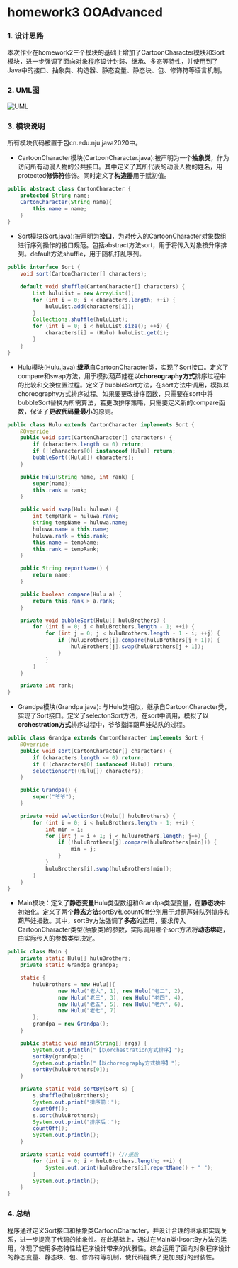 # homework3 OOAdvanced

### 1. 设计思路
本次作业在homework2三个模块的基础上增加了CartoonCharacter模块和Sort模块，进一步强调了面向对象程序设计封装、继承、多态等特性，并使用到了Java中的接口、抽象类、构造器、静态变量、静态块、包、修饰符等语言机制。<br>
### 2. UML图
![UML](http://www.plantuml.com/plantuml/png/dL3BRi903BplLrZq4aH1Y2z0vT2UUk5OzU1i71BOUADzG2N4lzT9bZP2hVf8f2YsPpmpNlk0BiJ6g1Rr0NS44yqBAkA2zt6nnoEkbglbvAmKvZuur06qGUzX8pHhULDXroG7PmNot6s3gta7Z0trZTajC1iXfkgYLCtIBL4JRAqBQS_HrWLugRDR_iihwEk_dweUNL29qOJ4gc9P6lg9ACf3agTe8j1R82w-Y5KthQ66EFYnlLb76YUv1ua13lam7G2_3Z12dx3DUZULV4wOPad5KIlRdaKhIuFSMaF8e6tJegE1cbZpVcCUyznGvxiVYdAt-S7PK7repw_6Fo_oA6NHuf-FadZPVqum7z1aI8VQylUUB_AkYOlOc7S0) <br>
### 3. 模块说明
所有模块代码被置于包cn.edu.nju.java2020中。
* CartoonCharacter模块(CartoonCharacter.java):被声明为一个**抽象类**，作为访问所有动漫人物的公共接口。其中定义了其所代表的动漫人物的姓名，用protected**修饰符**修饰。同时定义了**构造器**用于赋初值。
```java
public abstract class CartonCharacter {
    protected String name;
    CartonCharacter(String name){
        this.name = name;
    }
}
```
* Sort模块(Sort.java):被声明为**接口**，为对传入的CartoonCharacter对象数组进行序列操作的接口规范。包括abstract方法sort，用于将传入对象按升序排列。default方法shuffle，用于随机打乱序列。
```java
public interface Sort {
    void sort(CartonCharacter[] characters);

    default void shuffle(CartonCharacter[] characters) {
        List huluList = new ArrayList();
        for (int i = 0; i < characters.length; ++i) {
            huluList.add(characters[i]);
        }
        Collections.shuffle(huluList);
        for (int i = 0; i < huluList.size(); ++i) {
            characters[i] = (Hulu) huluList.get(i);
        }
    }
}
```
* Hulu模块(Hulu.java):**继承**自CartoonCharacter类，实现了Sort接口。定义了compare和swap方法，用于模拟葫芦娃在以**choreography方式**排序过程中的比较和交换位置过程。定义了bubbleSort方法，在sort方法中调用，模拟以choreography方式排序过程。如果要更改排序函数，只需要在sort中将bubbleSort替换为所需算法，若更改排序策略，只需要定义新的compare函数，保证了**更改代码量最小**的原则。
```java
public class Hulu extends CartonCharacter implements Sort {
    @Override
    public void sort(CartonCharacter[] characters) {
        if (characters.length <= 0) return;
        if (!(characters[0] instanceof Hulu)) return;
        bubbleSort((Hulu[]) characters);
    }

    public Hulu(String name, int rank) {
        super(name);
        this.rank = rank;
    }

    public void swap(Hulu huluwa) {
        int tempRank = huluwa.rank;
        String tempName = huluwa.name;
        huluwa.name = this.name;
        huluwa.rank = this.rank;
        this.name = tempName;
        this.rank = tempRank;
    }

    public String reportName() {
        return name;
    }

    public boolean compare(Hulu a) {
        return this.rank > a.rank;
    }

    private void bubbleSort(Hulu[] huluBrothers) {
        for (int i = 0; i < huluBrothers.length - 1; ++i) {
            for (int j = 0; j < huluBrothers.length - 1 - i; ++j) {
                if (huluBrothers[j].compare(huluBrothers[j + 1])) {
                    huluBrothers[j].swap(huluBrothers[j + 1]);
                }
            }
        }
    }

    private int rank;
}
```
* Grandpa模块(Grandpa.java): 与Hulu类相似，继承自CartoonCharacter类，实现了Sort接口。定义了selectonSort方法，在sort中调用，模拟了以**orchestration方式**排序过程中，爷爷指挥葫芦娃站队的过程。
```java
public class Grandpa extends CartonCharacter implements Sort {
    @Override
    public void sort(CartonCharacter[] characters) {
        if (characters.length <= 0) return;
        if (!(characters[0] instanceof Hulu)) return;
        selectionSort((Hulu[]) characters);
    }

    public Grandpa() {
        super("爷爷");
    }

    private void selectionSort(Hulu[] huluBrothers) {
        for (int i = 0; i < huluBrothers.length - 1; ++i) {
            int min = i;
            for (int j = i + 1; j < huluBrothers.length; j++) {
                if (!huluBrothers[j].compare(huluBrothers[min])) {
                    min = j;
                }
            }
            huluBrothers[i].swap(huluBrothers[min]);
        }
    }
}
```
* Main模块：定义了**静态变量**Hulu类型数组和Grandpa类型变量，在**静态块**中初始化。定义了两个**静态方法**sortBy和countOff分别用于对葫芦娃队列排序和葫芦娃报数。其中，sortBy方法强调了**多态**的运用，要求传入CartoonCharacter类型(抽象类)的参数，实际调用哪个sort方法将**动态绑定**，由实际传入的参数类型决定。
```java
public class Main {
    private static Hulu[] huluBrothers;
    private static Grandpa grandpa;

    static {
        huluBrothers = new Hulu[]{
                new Hulu("老大", 1), new Hulu("老二", 2),
                new Hulu("老三", 3), new Hulu("老四", 4),
                new Hulu("老五", 5), new Hulu("老六", 6),
                new Hulu("老七", 7)
        };
        grandpa = new Grandpa();
    }

    public static void main(String[] args) {
        System.out.println("【以orchestration方式排序】");
        sortBy(grandpa);
        System.out.println("【以choreography方式排序】");
        sortBy(huluBrothers[0]);
    }

    private static void sortBy(Sort s) {
        s.shuffle(huluBrothers);
        System.out.print("排序前：");
        countOff();
        s.sort(huluBrothers);
        System.out.print("排序后：");
        countOff();
        System.out.println();
    }

    private static void countOff() {//报数
        for (int i = 0; i < huluBrothers.length; ++i) {
            System.out.print(huluBrothers[i].reportName() + " ");
        }
        System.out.println();
    }
}
```
### 4. 总结
程序通过定义Sort接口和抽象类CartoonCharacter，并设计合理的继承和实现关系，进一步提高了代码的抽象性。在此基础上，通过在Main类中sortBy方法的运用，体现了使用多态特性给程序设计带来的优雅性。综合运用了面向对象程序设计的静态变量、静态块、包、修饰符等机制，使代码提供了更加良好的封装性。
